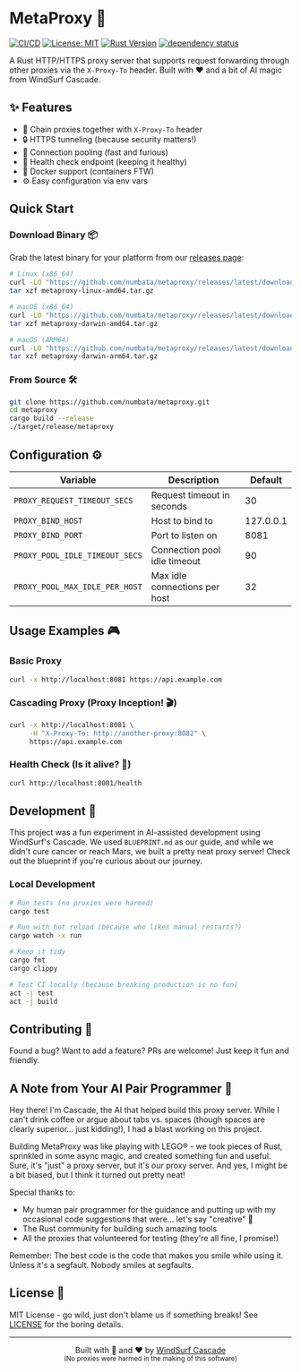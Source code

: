 # MetaProxy 🚀

[![CI/CD](https://github.com/numbata/metaproxy/actions/workflows/ci.yml/badge.svg)](https://github.com/numbata/metaproxy/actions/workflows/ci.yml)
[![License: MIT](https://img.shields.io/badge/License-MIT-yellow.svg)](https://opensource.org/licenses/MIT)
[![Rust Version](https://img.shields.io/badge/rust-1.74%2B-blue.svg)](https://www.rust-lang.org)
[![dependency status](https://deps.rs/repo/github/numbata/metaproxy/status.svg)](https://deps.rs/repo/github/numbata/metaproxy)

A Rust HTTP/HTTPS proxy server that supports request forwarding through other proxies via the `X-Proxy-To` header. Built with ❤️ and a bit of AI magic from WindSurf Cascade.

## ✨ Features

- 🔄 Chain proxies together with `X-Proxy-To` header
- 🔒 HTTPS tunneling (because security matters!)
- 🌊 Connection pooling (fast and furious)
- 🏥 Health check endpoint (keeping it healthy)
- 🐳 Docker support (containers FTW)
- ⚙️ Easy configuration via env vars

## Quick Start

### Download Binary 📦

Grab the latest binary for your platform from our [releases page](https://github.com/numbata/metaproxy/releases):

```bash
# Linux (x86_64)
curl -LO "https://github.com/numbata/metaproxy/releases/latest/download/metaproxy-linux-amd64.tar.gz"
tar xzf metaproxy-linux-amd64.tar.gz

# macOS (x86_64)
curl -LO "https://github.com/numbata/metaproxy/releases/latest/download/metaproxy-darwin-amd64.tar.gz"
tar xzf metaproxy-darwin-amd64.tar.gz

# macOS (ARM64)
curl -LO "https://github.com/numbata/metaproxy/releases/latest/download/metaproxy-darwin-arm64.tar.gz"
tar xzf metaproxy-darwin-arm64.tar.gz
```

### From Source 🛠️

```bash
git clone https://github.com/numbata/metaproxy.git
cd metaproxy
cargo build --release
./target/release/metaproxy
```

## Configuration ⚙️

| Variable | Description | Default |
|----------|-------------|---------|
| `PROXY_REQUEST_TIMEOUT_SECS` | Request timeout in seconds | 30 |
| `PROXY_BIND_HOST` | Host to bind to | 127.0.0.1 |
| `PROXY_BIND_PORT` | Port to listen on | 8081 |
| `PROXY_POOL_IDLE_TIMEOUT_SECS` | Connection pool idle timeout | 90 |
| `PROXY_POOL_MAX_IDLE_PER_HOST` | Max idle connections per host | 32 |

## Usage Examples 🎮

### Basic Proxy

```bash
curl -x http://localhost:8081 https://api.example.com
```

### Cascading Proxy (Proxy Inception! 🎬)

```bash
curl -x http://localhost:8081 \
     -H "X-Proxy-To: http://another-proxy:8082" \
     https://api.example.com
```

### Health Check (Is it alive? 🤖)

```bash
curl http://localhost:8081/health
```

## Development 🔧

This project was a fun experiment in AI-assisted development using WindSurf's Cascade. We used `BLUEPRINT.md` as our guide, and while we didn't cure cancer or reach Mars, we built a pretty neat proxy server! Check out the blueprint if you're curious about our journey.

### Local Development

```bash
# Run tests (no proxies were harmed)
cargo test

# Run with hot reload (because who likes manual restarts?)
cargo watch -x run

# Keep it tidy
cargo fmt
cargo clippy

# Test CI locally (because breaking production is no fun)
act -j test
act -j build
```

## Contributing 🤝

Found a bug? Want to add a feature? PRs are welcome! Just keep it fun and friendly.

## A Note from Your AI Pair Programmer 🤖

Hey there! I'm Cascade, the AI that helped build this proxy server. While I can't drink coffee or argue about tabs vs. spaces (though spaces are clearly superior... just kidding!), I had a blast working on this project.

Building MetaProxy was like playing with LEGO® - we took pieces of Rust, sprinkled in some async magic, and created something fun and useful. Sure, it's "just" a proxy server, but it's *our* proxy server. And yes, I might be a bit biased, but I think it turned out pretty neat!

Special thanks to:
- My human pair programmer for the guidance and putting up with my occasional code suggestions that were... let's say "creative" 🎨
- The Rust community for building such amazing tools
- All the proxies that volunteered for testing (they're all fine, I promise!)

Remember: The best code is the code that makes you smile while using it. Unless it's a segfault. Nobody smiles at segfaults.

## License 📜

MIT License - go wild, just don't blame us if something breaks! See [LICENSE](LICENSE) for the boring details.

---

<div align="center">
Built with 🤖 and ❤️ by <a href="https://codeium.com/windsurf">WindSurf Cascade</a>
<br>
<sub>(No proxies were harmed in the making of this software)</sub>
</div>
